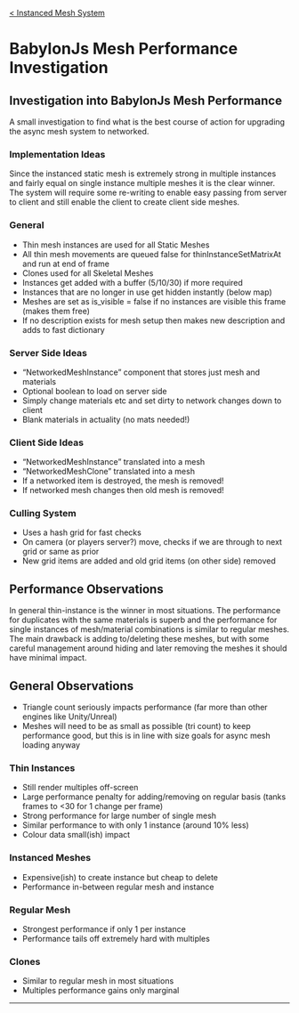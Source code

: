 [< Instanced Mesh System](babylonJsInstancedMesh.md)

# BabylonJs Mesh Performance Investigation

## Investigation into BabylonJs Mesh Performance

A small investigation to find what is the best course of action for upgrading the async mesh system to networked.

### Implementation Ideas

Since the instanced static mesh is extremely strong in multiple instances and fairly equal on single instance multiple meshes it is the clear winner. The system will require some re-writing to enable easy passing from server to client and still enable the client to create client side meshes.

### General

- Thin mesh instances are used for all Static Meshes
- All thin mesh movements are queued false for thinInstanceSetMatrixAt and run at end of frame
- Clones used for all Skeletal Meshes
- Instances get added with a buffer (5/10/30) if more required
- Instances that are no longer in use get hidden instantly (below map)
- Meshes are set as is_visible = false if no instances are visible this frame (makes them free)
- If no description exists for mesh setup then makes new description and adds to fast dictionary

### Server Side Ideas

- “NetworkedMeshInstance” component that stores just mesh and materials
- Optional boolean to load on server side
- Simply change materials etc and set dirty to network changes down to client
- Blank materials in actuality (no mats needed!)

### Client Side Ideas

- “NetworkedMeshInstance” translated into a mesh
- “NetworkedMeshClone” translated into a mesh
- If a networked item is destroyed, the mesh is removed!
- If networked mesh changes then old mesh is removed!

### Culling System

- Uses a hash grid for fast checks
- On camera (or players server?) move, checks if we are through to next grid or same as prior
- New grid items are added and old grid items (on other side) removed

## Performance Observations

In general thin-instance is the winner in most situations. The performance for duplicates with the same materials is superb and the performance for single instances of mesh/material combinations is similar to regular meshes. The main drawback is adding to/deleting these meshes, but with some careful management around hiding and later removing the meshes it should have minimal impact.

## General Observations

- Triangle count seriously impacts performance (far more than other engines like Unity/Unreal)
- Meshes will need to be as small as possible (tri count) to keep performance good, but this is in line with size goals for async mesh loading anyway

### Thin Instances

- Still render multiples off-screen
- Large performance penalty for adding/removing on regular basis (tanks frames to <30 for 1 change per frame)
- Strong performance for large number of single mesh
- Similar performance to with only 1 instance (around 10% less)
- Colour data small(ish) impact

### Instanced Meshes

- Expensive(ish) to create instance but cheap to delete
- Performance in-between regular mesh and instance

### Regular Mesh

- Strongest performance if only 1 per instance
- Performance tails off extremely hard with multiples

### Clones

- Similar to regular mesh in most situations
- Multiples performance gains only marginal

---

